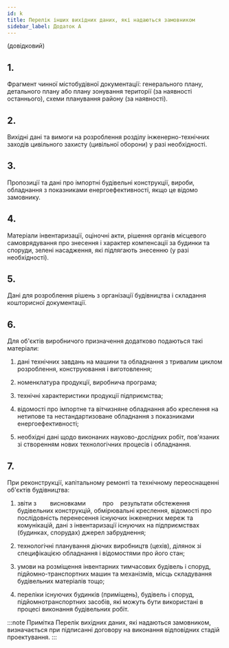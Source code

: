 ```yaml
---
id: k
title: Перелік інших вихідних даних, які надаються замовником
sidebar_label: Додаток А
---
```


(довідковий)


## 1.
Фрагмент чинної містобудівної документації: генерального плану, детального плану або плану зонування території (за наявності останнього), схеми планування району (за наявності).

## 2.
Вихідні дані та вимоги на розроблення розділу інженерно-технічних заходів цивільного захисту (цивільної оборони) у разі необхідності.

## 3.
Пропозиції та дані про імпортні будівельні конструкції, вироби, обладнання з показниками енергоефективності, якщо це відомо замовнику.

## 4.
Матеріали інвентаризації, оціночні акти, рішення органів місцевого самоврядування про знесення і характер компенсації за будинки та споруди, зелені насадження, які підлягають знесенню (у разі необхідності).

## 5.
Дані для розроблення рішень з організації будівництва і складання кошторисної документації.

## 6.
Для об'єктів виробничого призначення додатково подаються такі матеріали:

1. дані технічних завдань на машини та обладнання з тривалим циклом розроблення, конструювання і виготовлення;

2. номенклатура продукції, виробнича програма;

3. технічні характеристики продукції підприємства;

4. відомості про імпортне та вітчизняне обладнання або креслення на нетипове та нестандартизоване обладнання з показниками енергоефективності;

5. необхідні дані щодо виконаних науково-дослідних робіт, пов'язаних зі створенням нових технологічних процесів і обладнання.

## 7.
При реконструкції, капітальному ремонті та технічному переоснащенні об'єктів будівництва:

1. звіти з        висновками          про    результати обстеження           будівельних конструкцій, обмірювальні креслення, відомості про послідовність перенесення існуючих інженерних мереж та комунікацій, дані з інвентаризації існуючих на підприємствах (будинках, спорудах) джерел забруднення;

2. технологічні планування діючих виробництв (цехів), ділянок зі специфікацією обладнання і відомостями про його стан;

3. умови на розміщення інвентарних тимчасових будівель і споруд, підйомно-транспортних машин та механізмів, місць складування будівельних матеріалів тощо;

4. переліки існуючих будинків (приміщень), будівель і споруд, підйомнотранспортних засобів, які можуть бути використані в процесі виконання будівельних робіт.

:::note Примітка
Перелік вихідних даних, які надаються замовником, визначається при підписанні договору на виконання відповідних стадій проектування.
:::